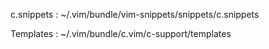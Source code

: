 c.snippets : ~/.vim/bundle/vim-snippets/snippets/c.snippets

Templates :  ~/.vim/bundle/c.vim/c-support/templates

